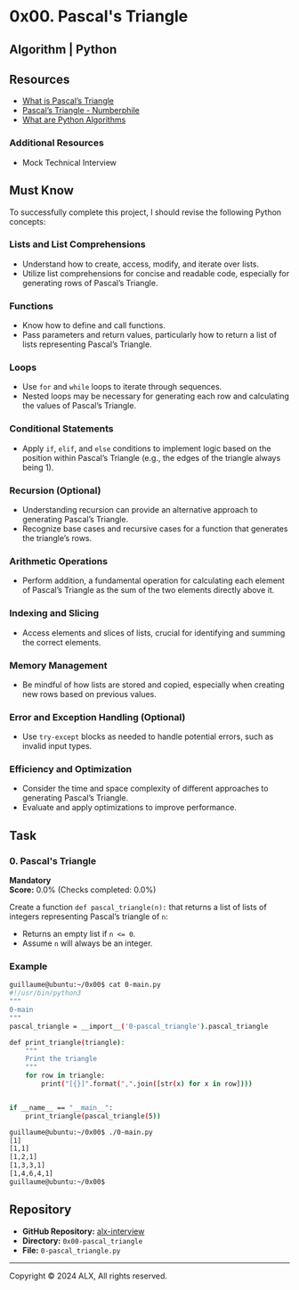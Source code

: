 # 0x00. Pascal's Triangle

## Algorithm | Python

## Resources

- [What is Pascal’s Triangle](https://en.wikipedia.org/wiki/Pascal's_triangle)
- [Pascal’s Triangle - Numberphile](https://www.youtube.com/watch?v=0E4DqU1H8g0)
- [What are Python Algorithms](https://en.wikipedia.org/wiki/Algorithm)

### Additional Resources

- Mock Technical Interview

## Must Know

To successfully complete this project, I should revise the following Python concepts:

### Lists and List Comprehensions

- Understand how to create, access, modify, and iterate over lists.
- Utilize list comprehensions for concise and readable code, especially for generating rows of Pascal’s Triangle.

### Functions

- Know how to define and call functions.
- Pass parameters and return values, particularly how to return a list of lists representing Pascal’s Triangle.

### Loops

- Use `for` and `while` loops to iterate through sequences.
- Nested loops may be necessary for generating each row and calculating the values of Pascal’s Triangle.

### Conditional Statements

- Apply `if`, `elif`, and `else` conditions to implement logic based on the position within Pascal’s Triangle (e.g., the edges of the triangle always being 1).

### Recursion (Optional)

- Understanding recursion can provide an alternative approach to generating Pascal’s Triangle.
- Recognize base cases and recursive cases for a function that generates the triangle’s rows.

### Arithmetic Operations

- Perform addition, a fundamental operation for calculating each element of Pascal’s Triangle as the sum of the two elements directly above it.

### Indexing and Slicing

- Access elements and slices of lists, crucial for identifying and summing the correct elements.

### Memory Management

- Be mindful of how lists are stored and copied, especially when creating new rows based on previous values.

### Error and Exception Handling (Optional)

- Use `try-except` blocks as needed to handle potential errors, such as invalid input types.

### Efficiency and Optimization

- Consider the time and space complexity of different approaches to generating Pascal’s Triangle.
- Evaluate and apply optimizations to improve performance.

## Task

### 0. Pascal's Triangle

**Mandatory**  
**Score:** 0.0% (Checks completed: 0.0%)

Create a function `def pascal_triangle(n):` that returns a list of lists of integers representing Pascal’s triangle of `n`:

- Returns an empty list if `n <= 0`.
- Assume `n` will always be an integer.

### Example

```bash
guillaume@ubuntu:~/0x00$ cat 0-main.py
#!/usr/bin/python3
"""
0-main
"""
pascal_triangle = __import__('0-pascal_triangle').pascal_triangle

def print_triangle(triangle):
    """
    Print the triangle
    """
    for row in triangle:
        print("[{}]".format(",".join([str(x) for x in row])))


if __name__ == "__main__":
    print_triangle(pascal_triangle(5))

guillaume@ubuntu:~/0x00$ ./0-main.py
[1]
[1,1]
[1,2,1]
[1,3,3,1]
[1,4,6,4,1]
guillaume@ubuntu:~/0x00$
```

## Repository

- **GitHub Repository:** [alx-interview](https://github.com/martinnyemba/alx-interview)  
- **Directory:** `0x00-pascal_triangle`  
- **File:** `0-pascal_triangle.py`  

---

Copyright © 2024 ALX, All rights reserved.
